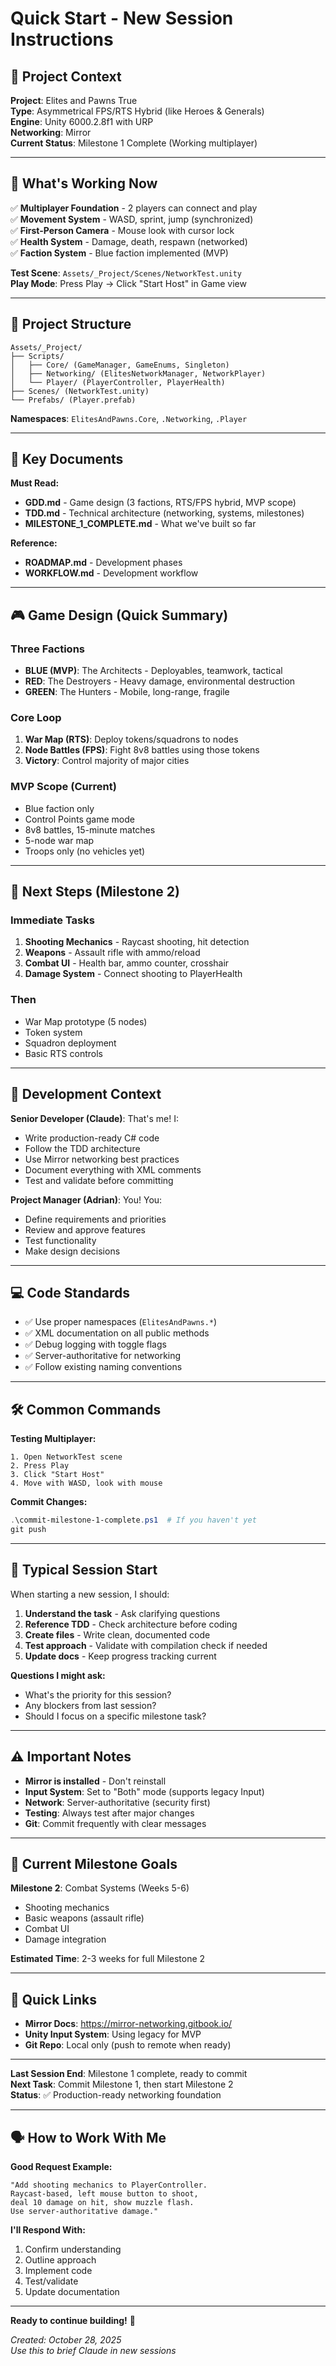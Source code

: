 # Quick Start - New Session Instructions

## 📌 Project Context

**Project**: Elites and Pawns True  
**Type**: Asymmetrical FPS/RTS Hybrid (like Heroes & Generals)  
**Engine**: Unity 6000.2.8f1 with URP  
**Networking**: Mirror  
**Current Status**: Milestone 1 Complete (Working multiplayer)

---

## 🎯 What's Working Now

✅ **Multiplayer Foundation** - 2 players can connect and play  
✅ **Movement System** - WASD, sprint, jump (synchronized)  
✅ **First-Person Camera** - Mouse look with cursor lock  
✅ **Health System** - Damage, death, respawn (networked)  
✅ **Faction System** - Blue faction implemented (MVP)  

**Test Scene**: `Assets/_Project/Scenes/NetworkTest.unity`  
**Play Mode**: Press Play → Click "Start Host" in Game view

---

## 📂 Project Structure

```
Assets/_Project/
├── Scripts/
│   ├── Core/ (GameManager, GameEnums, Singleton)
│   ├── Networking/ (ElitesNetworkManager, NetworkPlayer)
│   └── Player/ (PlayerController, PlayerHealth)
├── Scenes/ (NetworkTest.unity)
└── Prefabs/ (Player.prefab)
```

**Namespaces**: `ElitesAndPawns.Core`, `.Networking`, `.Player`

---

## 📖 Key Documents

**Must Read:**
- **GDD.md** - Game design (3 factions, RTS/FPS hybrid, MVP scope)
- **TDD.md** - Technical architecture (networking, systems, milestones)
- **MILESTONE_1_COMPLETE.md** - What we've built so far

**Reference:**
- **ROADMAP.md** - Development phases
- **WORKFLOW.md** - Development workflow

---

## 🎮 Game Design (Quick Summary)

### Three Factions
- **BLUE (MVP)**: The Architects - Deployables, teamwork, tactical
- **RED**: The Destroyers - Heavy damage, environmental destruction
- **GREEN**: The Hunters - Mobile, long-range, fragile

### Core Loop
1. **War Map (RTS)**: Deploy tokens/squadrons to nodes
2. **Node Battles (FPS)**: Fight 8v8 battles using those tokens
3. **Victory**: Control majority of major cities

### MVP Scope (Current)
- Blue faction only
- Control Points game mode
- 8v8 battles, 15-minute matches
- 5-node war map
- Troops only (no vehicles yet)

---

## 🚀 Next Steps (Milestone 2)

### Immediate Tasks
1. **Shooting Mechanics** - Raycast shooting, hit detection
2. **Weapons** - Assault rifle with ammo/reload
3. **Combat UI** - Health bar, ammo counter, crosshair
4. **Damage System** - Connect shooting to PlayerHealth

### Then
- War Map prototype (5 nodes)
- Token system
- Squadron deployment
- Basic RTS controls

---

## 🔧 Development Context

**Senior Developer (Claude)**: That's me! I:
- Write production-ready C# code
- Follow the TDD architecture
- Use Mirror networking best practices
- Document everything with XML comments
- Test and validate before committing

**Project Manager (Adrian)**: You! You:
- Define requirements and priorities
- Review and approve features
- Test functionality
- Make design decisions

---

## 💻 Code Standards

- ✅ Use proper namespaces (`ElitesAndPawns.*`)
- ✅ XML documentation on all public methods
- ✅ Debug logging with toggle flags
- ✅ Server-authoritative for networking
- ✅ Follow existing naming conventions

---

## 🛠️ Common Commands

**Testing Multiplayer:**
```
1. Open NetworkTest scene
2. Press Play
3. Click "Start Host"
4. Move with WASD, look with mouse
```

**Commit Changes:**
```powershell
.\commit-milestone-1-complete.ps1  # If you haven't yet
git push
```

---

## 📝 Typical Session Start

When starting a new session, I should:

1. **Understand the task** - Ask clarifying questions
2. **Reference TDD** - Check architecture before coding
3. **Create files** - Write clean, documented code
4. **Test approach** - Validate with compilation check if needed
5. **Update docs** - Keep progress tracking current

**Questions I might ask:**
- What's the priority for this session?
- Any blockers from last session?
- Should I focus on a specific milestone task?

---

## ⚠️ Important Notes

- **Mirror is installed** - Don't reinstall
- **Input System**: Set to "Both" mode (supports legacy Input)
- **Network**: Server-authoritative (security first)
- **Testing**: Always test after major changes
- **Git**: Commit frequently with clear messages

---

## 🎯 Current Milestone Goals

**Milestone 2**: Combat Systems (Weeks 5-6)
- Shooting mechanics
- Basic weapons (assault rifle)
- Combat UI
- Damage integration

**Estimated Time**: 2-3 weeks for full Milestone 2

---

## 🔗 Quick Links

- **Mirror Docs**: https://mirror-networking.gitbook.io/
- **Unity Input System**: Using legacy for MVP
- **Git Repo**: Local only (push to remote when ready)

---

**Last Session End**: Milestone 1 complete, ready to commit  
**Next Task**: Commit Milestone 1, then start Milestone 2  
**Status**: ✅ Production-ready networking foundation

---

## 🗣️ How to Work With Me

**Good Request Example:**
```
"Add shooting mechanics to PlayerController. 
Raycast-based, left mouse button to shoot, 
deal 10 damage on hit, show muzzle flash. 
Use server-authoritative damage."
```

**I'll Respond With:**
1. Confirm understanding
2. Outline approach
3. Implement code
4. Test/validate
5. Update documentation

---

**Ready to continue building!** 🚀

*Created: October 28, 2025*  
*Use this to brief Claude in new sessions*
